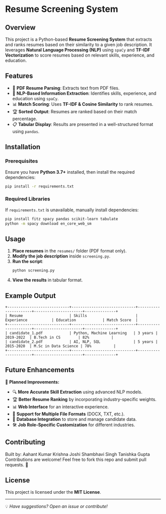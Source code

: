 # Resume Screening System

## Overview
This project is a Python-based **Resume Screening System** that extracts and ranks resumes based on their similarity to a given job description. It leverages **Natural Language Processing (NLP)** using `spaCy` and **TF-IDF Vectorization** to score resumes based on relevant skills, experience, and education.

## Features
- 📄 **PDF Resume Parsing**: Extracts text from PDF files.
- 🤖 **NLP-Based Information Extraction**: Identifies skills, experience, and education using `spaCy`.
- 📊 **Match Scoring**: Uses **TF-IDF & Cosine Similarity** to rank resumes.
- 🏆 **Sorted Output**: Resumes are ranked based on their match percentage.
- 📋 **Tabular Display**: Results are presented in a well-structured format using `pandas`.

## Installation
### Prerequisites
Ensure you have **Python 3.7+** installed, then install the required dependencies:

```bash
pip install -r requirements.txt
```

### Required Libraries
If `requirements.txt` is unavailable, manually install dependencies:

```bash
pip install fitz spacy pandas scikit-learn tabulate
python -m spacy download en_core_web_sm
```

## Usage
1. **Place resumes** in the `resumes/` folder (PDF format only).
2. **Modify the job description** inside `screening.py`.
3. **Run the script**:
   ```bash
   python screening.py
   ```
4. **View the results** in tabular format.

## Example Output
```
+----------------------------+-----------------------------+----------------------+----------------------+--------------+
| Resume                     | Skills                      | Experience           | Education            | Match Score  |
+----------------------------+-----------------------------+----------------------+----------------------+--------------+
| candidate_1.pdf            | Python, Machine Learning   | 3 years | 2019-2022  | B.Tech in CS        | 82%          |
| candidate_2.pdf            | AI, NLP, SQL               | 5 years | 2015-2020  | M.Sc in Data Science | 78%          |
+----------------------------+-----------------------------+----------------------+----------------------+--------------+
```

## Future Enhancements
🚀 **Planned Improvements:**
- 🔍 **More Accurate Skill Extraction** using advanced NLP models.
- 🏆 **Better Resume Ranking** by incorporating industry-specific weights.
- 📊 **Web Interface** for an interactive experience.
- 🎯 **Support for Multiple File Formats** (DOCX, TXT, etc.).
- 🔗 **Database Integration** to store and manage candidate data.
- 🛠️ **Job Role-Specific Customization** for different industries.

## Contributing
Built by:
Aahant Kumar 
Krishna Joshi
Shambhavi Singh
Tanishka Gupta 
Contributions are welcome! Feel free to fork this repo and submit pull requests. 🚀

## License
This project is licensed under the **MIT License**.

---
💡 *Have suggestions? Open an issue or contribute!*
